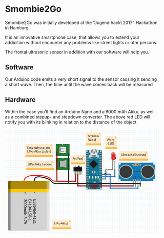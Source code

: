 # Smombie2Go

Smombie2Go was initially developed at the "Jugend hackt 2017" Hackathon in Hamburg.

It is an innovative smartphone case, that allows you to extend your addicition without encounter any problems like street lights or othr persons.

The frontal ultrasonic sensor in addition with our software will help you.

## Software
Our Arduino code emits a very short signal to the sensor causing it sending a short wave. Then, the time until the wave comes back will be measured

## Hardware
Within the case you'll find an Arduino Nano and a 6000 mAh Akku, as well as a combined stepup- and stepdown converter.
The above red LED will notify you with its blinking in relation to the distance of the object

![Smombie2Go hardware](https://raw.githubusercontent.com/Jugendhackt/Smombie2Go/master/JHHH-Smombie2go%20Schaltung.PNG)
